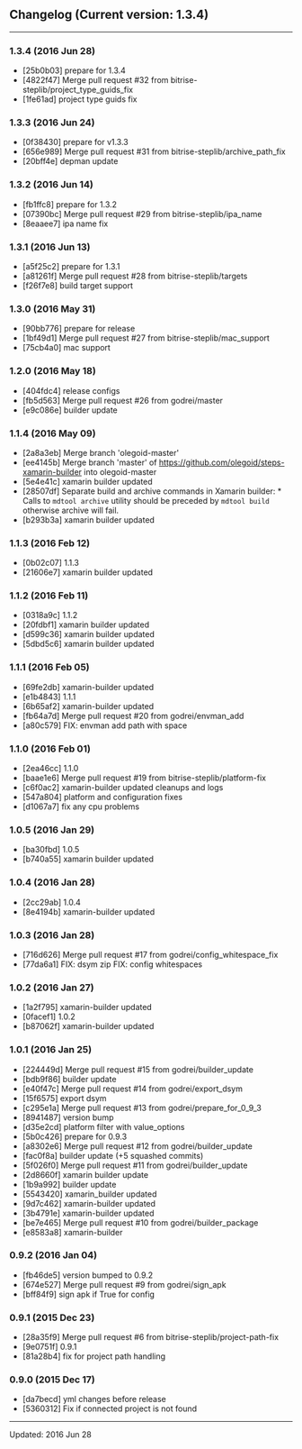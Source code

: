 ## Changelog (Current version: 1.3.4)

-----------------

### 1.3.4 (2016 Jun 28)

* [25b0b03] prepare for 1.3.4
* [4822f47] Merge pull request #32 from bitrise-steplib/project_type_guids_fix
* [1fe61ad] project type guids fix

### 1.3.3 (2016 Jun 24)

* [0f38430] prepare for v1.3.3
* [656e989] Merge pull request #31 from bitrise-steplib/archive_path_fix
* [20bff4e] depman update

### 1.3.2 (2016 Jun 14)

* [fb1ffc8] prepare for 1.3.2
* [07390bc] Merge pull request #29 from bitrise-steplib/ipa_name
* [8eaaee7] ipa name fix

### 1.3.1 (2016 Jun 13)

* [a5f25c2] prepare for 1.3.1
* [a81261f] Merge pull request #28 from bitrise-steplib/targets
* [f26f7e8] build target support

### 1.3.0 (2016 May 31)

* [90bb776] prepare for release
* [1bf49d1] Merge pull request #27 from bitrise-steplib/mac_support
* [75cb4a0] mac support

### 1.2.0 (2016 May 18)

* [404fdc4] release configs
* [fb5d563] Merge pull request #26 from godrei/master
* [e9c086e] builder update

### 1.1.4 (2016 May 09)

* [2a8a3eb] Merge branch 'olegoid-master'
* [ee4145b] Merge branch 'master' of https://github.com/olegoid/steps-xamarin-builder into olegoid-master
* [5e4e41c] xamarin builder updated
* [28507df] Separate build and archive commands in Xamarin builder: * Calls to `mdtool archive` utility should be preceded by `mdtool build` otherwise archive will fail.
* [b293b3a] xamarin builder updated

### 1.1.3 (2016 Feb 12)

* [0b02c07] 1.1.3
* [21606e7] xamarin builder updated

### 1.1.2 (2016 Feb 11)

* [0318a9c] 1.1.2
* [20fdbf1] xamarin builder updated
* [d599c36] xamarin builder updated
* [5dbd5c6] xamarin builder updated

### 1.1.1 (2016 Feb 05)

* [69fe2db] xamarin-builder updated
* [e1b4843] 1.1.1
* [6b65af2] xamarin-builder updated
* [fb64a7d] Merge pull request #20 from godrei/envman_add
* [a80c579] FIX: envman add path with space

### 1.1.0 (2016 Feb 01)

* [2ea46cc] 1.1.0
* [baae1e6] Merge pull request #19 from bitrise-steplib/platform-fix
* [c6f0ac2] xamarin-builder updated cleanups and logs
* [547a804] platform and configuration fixes
* [d1067a7] fix any cpu problems

### 1.0.5 (2016 Jan 29)

* [ba30fbd] 1.0.5
* [b740a55] xamarin builder updated

### 1.0.4 (2016 Jan 28)

* [2cc29ab] 1.0.4
* [8e4194b] xamarin-builder updated

### 1.0.3 (2016 Jan 28)

* [716d626] Merge pull request #17 from godrei/config_whitespace_fix
* [77da6a1] FIX: dsym zip FIX: config whitespaces

### 1.0.2 (2016 Jan 27)

* [1a2f795] xamarin-builder updated
* [0facef1] 1.0.2
* [b87062f] xamarin-builder updated

### 1.0.1 (2016 Jan 25)

* [224449d] Merge pull request #15 from godrei/builder_update
* [bdb9f86] builder update
* [e40f47c] Merge pull request #14 from godrei/export_dsym
* [15f6575] export dsym
* [c295e1a] Merge pull request #13 from godrei/prepare_for_0_9_3
* [8941487] version bump
* [d35e2cd] platform filter with value_options
* [5b0c426] prepare for 0.9.3
* [a8302e6] Merge pull request #12 from godrei/builder_update
* [fac0f8a] builder update (+5 squashed commits)
* [5f026f0] Merge pull request #11 from godrei/builder_update
* [2d8660f] xamarin builder update
* [1b9a992] builder update
* [5543420] xamarin_builder updated
* [9d7c462] xamarin-builder updated
* [3b4791e] xamarin-builder updated
* [be7e465] Merge pull request #10 from godrei/builder_package
* [e8583a8] xamarin-builder

### 0.9.2 (2016 Jan 04)

* [fb46de5] version bumped to 0.9.2
* [674e527] Merge pull request #9 from godrei/sign_apk
* [bff84f9] sign apk if <AndroidKeyStore>True</AndroidKeyStore> for config

### 0.9.1 (2015 Dec 23)

* [28a35f9] Merge pull request #6 from bitrise-steplib/project-path-fix
* [9e0751f] 0.9.1
* [81a28b4] fix for project path handling

### 0.9.0 (2015 Dec 17)

* [da7becd] yml changes before release
* [5360312] Fix if connected project is not found

-----------------

Updated: 2016 Jun 28
